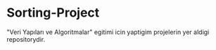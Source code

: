# Sorting-Project
"Veri Yapıları ve Algoritmalar" egitimi icin yaptigim projelerin yer aldigi repositorydir.
